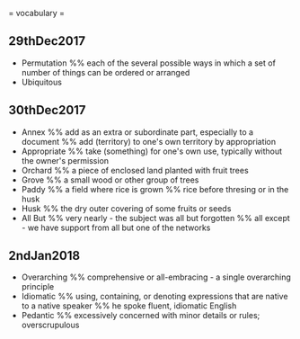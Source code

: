 = vocabulary =

29thDec2017
---------------------------------
* Permutation
%% each of the several possible ways in which a set of number of things can be ordered or arranged
* Ubiquitous

30thDec2017
---------------------------------
* Annex
%% add as an extra or subordinate part, especially to a document
%% add (territory) to one's own territory by appropriation
* Appropriate
%% take (something) for one's own use, typically without the owner's permission
* Orchard
%% a piece of enclosed land planted with fruit trees
* Grove
%% a small wood or other group of trees
* Paddy
%% a field where rice is grown
%% rice before thresing or in the husk
* Husk
%% the dry outer covering of some fruits or seeds
* All But
%% very nearly - the subject was all but forgotten
%% all except - we have support from all but one of the networks

2ndJan2018
------------------------------
* Overarching
%% comprehensive or all-embracing - a single overarching principle
* Idiomatic
%% using, containing, or denoting expressions that are native to a native speaker
%% he spoke fluent, idiomatic English
* Pedantic
%% excessively concerned with minor details or rules; overscrupulous
